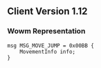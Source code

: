 ## Client Version 1.12

### Wowm Representation
```rust,ignore
msg MSG_MOVE_JUMP = 0x00BB {
    MovementInfo info;    
}

```
